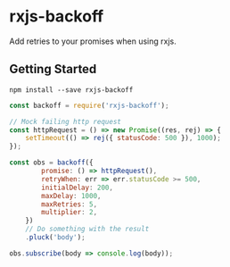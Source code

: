 # rxjs-backoff
Add retries to your promises when using rxjs.
## Getting Started
```shell
npm install --save rxjs-backoff
```

```javascript
const backoff = require('rxjs-backoff');

// Mock failing http request
const httpRequest = () => new Promise((res, rej) => {
	setTimeout(() => rej({ statusCode: 500 }), 1000);
});

const obs = backoff({
		promise: () => httpRequest(),
		retryWhen: err => err.statusCode >= 500,
		initialDelay: 200,
		maxDelay: 1000,
		maxRetries: 5,
		multiplier: 2,
	})
	// Do something with the result
	.pluck('body');

obs.subscribe(body => console.log(body));
```
